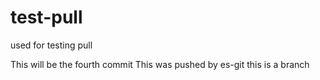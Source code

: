 # test-pull
used for testing pull

This will be the fourth commit
This was pushed by es-git
this is a branch
